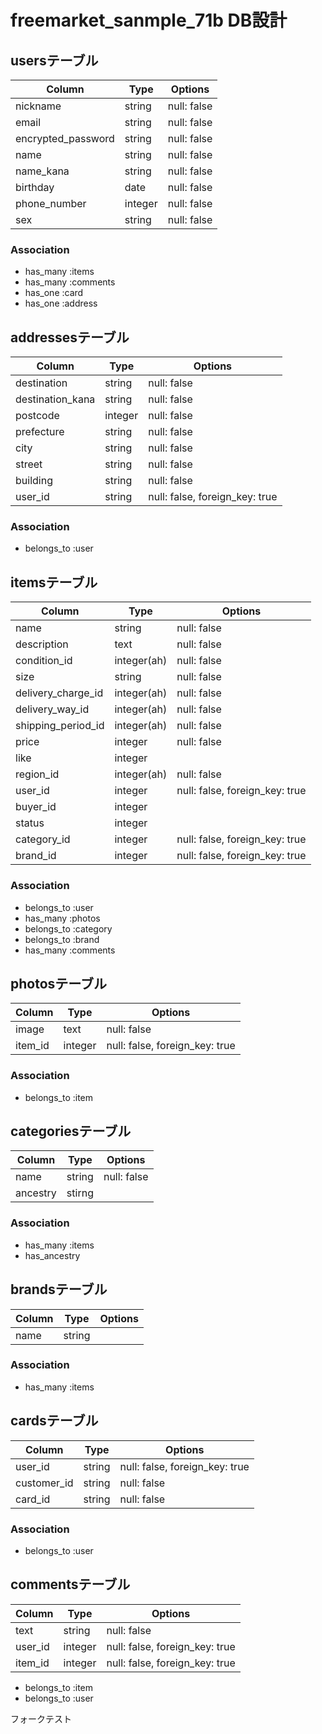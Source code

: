 # freemarket_sanmple_71b DB設計
## usersテーブル
|Column|Type|Options|
|------|----|-------|
|nickname|string|null: false|
|email|string|null: false|
|encrypted_password|string|null: false|
|name|string|null: false|
|name_kana|string|null: false|
|birthday|date|null: false|
|phone_number|integer|null: false|
|sex|string|null: false|
### Association
- has_many :items
- has_many :comments
- has_one :card
- has_one :address

## addressesテーブル
|Column|Type|Options|
|------|----|-------|
|destination|string|null: false|
|destination_kana|string|null: false|
|postcode|integer|null: false|
|prefecture|string|null: false|
|city|string|null: false|
|street|string|null: false|
|building|string|null: false|
|user_id|string|null: false, foreign_key: true|
### Association
- belongs_to :user

## itemsテーブル
|Column|Type|Options|
|------|----|-------|
|name|string|null: false|
|description|text|null: false|
|condition_id|integer(ah)|null: false|
|size|string|null: false|
|delivery_charge_id|integer(ah)|null: false|
|delivery_way_id|integer(ah)|null: false|
|shipping_period_id|integer(ah)|null: false|
|price|integer|null: false|
|like|integer||
|region_id|integer(ah)|null: false|
|user_id|integer|null: false, foreign_key: true|
|buyer_id|integer||
|status|integer||
|category_id|integer|null: false, foreign_key: true|
|brand_id|integer|null: false, foreign_key: true|
### Association
- belongs_to :user
- has_many :photos
- belongs_to :category
- belongs_to :brand
- has_many :comments

## photosテーブル
|Column|Type|Options|
|------|----|-------|
|image|text|null: false|
|item_id|integer|null: false, foreign_key: true|
### Association
- belongs_to :item

## categoriesテーブル
|Column|Type|Options|
|------|----|-------|
|name|string|null: false|
|ancestry|stirng||
### Association
- has_many :items
- has_ancestry

## brandsテーブル
|Column|Type|Options|
|------|----|-------|
|name|string||
### Association
- has_many :items

## cardsテーブル
|Column|Type|Options|
|------|----|-------|
|user_id|string|null: false, foreign_key: true|
|customer_id|string|null: false|
|card_id|string|null: false|
### Association
- belongs_to :user

## commentsテーブル
|Column|Type|Options|
|------|----|-------|
|text|string|null: false|
|user_id|integer|null: false, foreign_key: true|
|item_id|integer|null: false, foreign_key: true|
- belongs_to :item
- belongs_to :user

フォークテスト